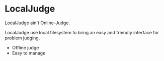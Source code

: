 # LocalJudge

LocalJudge ain't Online-Judge.

LocalJudge use local filesystem to bring an easy and friendly interface for problem judging.

- Offline judge
- Easy to manage
